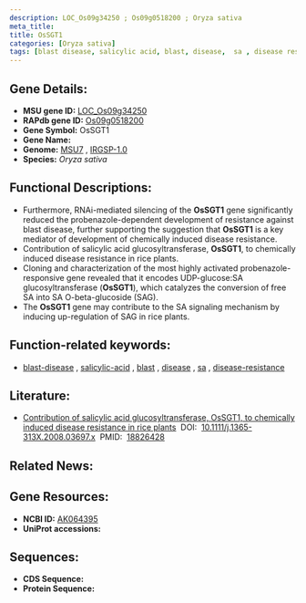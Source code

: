 ```yaml
---
description: LOC_Os09g34250 ; Os09g0518200 ; Oryza sativa
meta_title:
title: OsSGT1
categories: [Oryza sativa]
tags: [blast disease, salicylic acid, blast, disease,  sa , disease resistance]
---
```


## Gene Details:
- **MSU gene ID:** [LOC_Os09g34250](http://rice.uga.edu/cgi-bin/ORF_infopage.cgi?orf=LOC_Os09g34250)  
- **RAPdb gene ID:** [Os09g0518200](https://rapdb.dna.affrc.go.jp/locus/?name=Os09g0518200)  
- **Gene Symbol:** OsSGT1
- **Gene Name:**
- **Genome:**  [MSU7](http://rice.uga.edu/)&nbsp;,&nbsp;[IRGSP-1.0](https://rapdb.dna.affrc.go.jp/download/irgsp1.html)
- **Species:** *Oryza sativa*

## Functional Descriptions:
   - Furthermore, RNAi-mediated silencing of the **OsSGT1** gene significantly reduced the probenazole-dependent development of resistance against blast disease, further supporting the suggestion that **OsSGT1** is a key mediator of development of chemically induced disease resistance.
   - Contribution of salicylic acid glucosyltransferase, **OsSGT1**, to chemically induced disease resistance in rice plants.
   - Cloning and characterization of the most highly activated probenazole-responsive gene revealed that it encodes UDP-glucose:SA glucosyltransferase (**OsSGT1**), which catalyzes the conversion of free SA into SA O-beta-glucoside (SAG).
   - The **OsSGT1** gene may contribute to the SA signaling mechanism by inducing up-regulation of SAG in rice plants.

## Function-related keywords:
   - [blast-disease](/tags/blast-disease/)&nbsp;,&nbsp;[salicylic-acid](/tags/salicylic-acid/)&nbsp;,&nbsp;[blast](/tags/blast/)&nbsp;,&nbsp;[disease](/tags/disease/)&nbsp;,&nbsp;[sa](/tags/sa/)&nbsp;,&nbsp;[disease-resistance](/tags/disease-resistance/)

## Literature:
   - [Contribution of salicylic acid glucosyltransferase, OsSGT1, to chemically induced disease resistance in rice plants](https://www.doi.org/10.1111/j.1365-313X.2008.03697.x)&nbsp;&nbsp;DOI:&nbsp;&nbsp;[10.1111/j.1365-313X.2008.03697.x](https://www.doi.org/10.1111/j.1365-313X.2008.03697.x)&nbsp;&nbsp;PMID:&nbsp;&nbsp;[18826428](https://pubmed.ncbi.nlm.nih.gov/18826428/)

## Related News:

## Gene Resources:
- **NCBI ID:**  [AK064395](http://www.ncbi.nlm.nih.gov/nuccore/AK064395)
- **UniProt accessions:** [](https://www.uniprot.org/uniprotkb//entry)

## Sequences:
- **CDS Sequence:**
- **Protein Sequence:**
